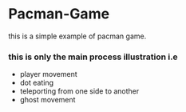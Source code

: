 # Pacman-Game
this is a simple example of pacman game.<br>
### this is only the main process illustration i.e
- player movement
- dot eating
- teleporting from one side to another
- ghost movement

